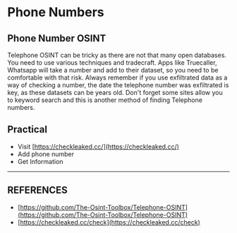 # Phone Numbers

## Phone Number OSINT

Telephone OSINT can be tricky as there are not that many open databases. You need to use various techniques and tradecraft. Apps like Truecaller, Whatsapp will take a number and add to their dataset, so you need to be comfortable with that risk. Always remember if you use exfiltrated data as a way of checking a number, the date the telephone number was exfiltrated is key, as these datasets can be years old. Don't forget some sites allow you to keyword search and this is another method of finding Telephone numbers.

## Practical

* Visit [https://checkleaked.cc/](https://checkleaked.cc/)
* Add phone number
* Get Information





***

## REFERENCES

* [https://github.com/The-Osint-Toolbox/Telephone-OSINT](https://github.com/The-Osint-Toolbox/Telephone-OSINT)
* [https://checkleaked.cc/check](https://checkleaked.cc/check)

